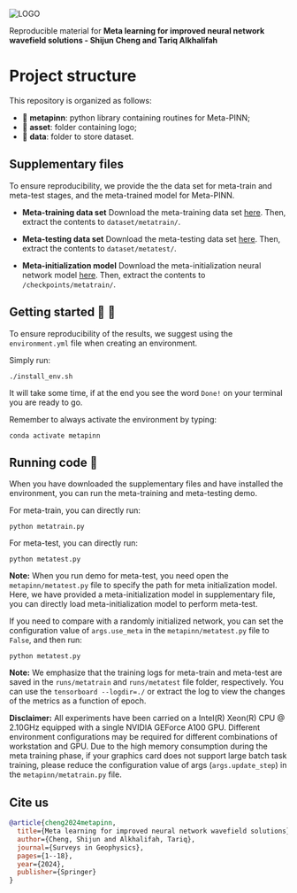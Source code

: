 ![LOGO](https://github.com/sunnyshijuncheng/blob/main/asset/logo.jpg)

Reproducible material for **Meta learning for improved neural network wavefield solutions - Shijun Cheng and Tariq Alkhalifah**

# Project structure
This repository is organized as follows:

* :open_file_folder: **metapinn**: python library containing routines for Meta-PINN;
* :open_file_folder: **asset**: folder containing logo;
* :open_file_folder: **data**: folder to store dataset.

## Supplementary files
To ensure reproducibility, we provide the the data set for meta-train and meta-test stages, and the meta-trained model for Meta-PINN. 

* **Meta-training data set**
Download the meta-training data set [here](https://drive.google.com/drive/folders/1iiZJsiHI3m1jlrHkTXO-YNwvGn3b44Xo?usp=sharing). Then, extract the contents to `dataset/metatrain/`.

* **Meta-testing data set**
Download the meta-testing data set [here](https://drive.google.com/drive/folders/1mUBuahYQbJlDRTcJFLZg-EZTJ0PUZnbm?usp=sharing). Then, extract the contents to `dataset/metatest/`.

* **Meta-initialization model**
Download the meta-initialization neural network model [here](https://drive.google.com/file/d/1GZeMTAHxzTjQFdV27jkhkaRr2rUB1IDM/view?usp=sharing). Then, extract the contents to `/checkpoints/metatrain/`.

## Getting started :space_invader: :robot:
To ensure reproducibility of the results, we suggest using the `environment.yml` file when creating an environment.

Simply run:
```
./install_env.sh
```
It will take some time, if at the end you see the word `Done!` on your terminal you are ready to go. 

Remember to always activate the environment by typing:
```
conda activate metapinn
```

## Running code :page_facing_up:
When you have downloaded the supplementary files and have installed the environment, you can run the meta-training and meta-testing demo. 

For meta-train, you can directly run:
```
python metatrain.py
```

For meta-test, you can directly run:
```
python metatest.py
```
**Note:** When you run demo for meta-test, you need open the `metapinn/metatest.py` file to specify the path for meta initialization model. Here, we have provided a meta-initialization model in supplementary file, you can directly load meta-initialization model to perform meta-test.

If you need to compare with a randomly initialized network, you can set the configuration value of `args.use_meta` in the `metapinn/metatest.py` file to `False`,
and then run:
```
python metatest.py
```

**Note:** We emphasize that the training logs for meta-train and meta-test are saved in the `runs/metatrain` and `runs/metatest` file folder, respectively. You can use the `tensorboard --logdir=./` or extract the log to view the changes of the metrics as a function of epoch.

**Disclaimer:** All experiments have been carried on a Intel(R) Xeon(R) CPU @ 2.10GHz equipped with a single NVIDIA GEForce A100 GPU. Different environment 
configurations may be required for different combinations of workstation and GPU. Due to the high memory consumption during the meta training phase, if your graphics card does not support large batch task training, please reduce the configuration value of args (`args.update_step`) in the `metapinn/metatrain.py` file.

## Cite us 
```bibtex
@article{cheng2024metapinn,
  title={Meta learning for improved neural network wavefield solutions},
  author={Cheng, Shijun and Alkhalifah, Tariq},
  journal={Surveys in Geophysics},
  pages={1--18},
  year={2024},
  publisher={Springer}
}

